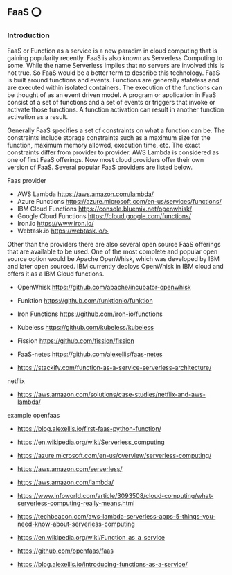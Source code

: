 ## FaaS :o:

### Introduction
FaaS or Function as a service is a new paradim in cloud computing that is gaining popularity recently. FaaS is also
known as Serverless Computing to some. While the name Serverless implies that no servers are involved this is not true. 
So FaaS would be a better term to describe this technology. FaaS is built around functions and events. Functions are
generally stateless and are executed within isolated containers. The execution of the functions can be thought of as an 
event driven model. A program or application in FaaS consist of a set of functions and a set of events or triggers that 
invoke or activate those functions. A function activation can result in another function activation as a result. 

Generally FaaS specifies a set of constraints on what a function can be. The constraints include storage constraints 
such as a maximum size for the function, maximum memory allowed, execution time, etc. The exact constraints differ from
provider to provider. AWS Lambda is considered as one of first FaaS offerings. Now most cloud providers offer their own
version of FaaS. Several popular FaaS providers are listed below.

Faas provider

* AWS Lambda <https://aws.amazon.com/lambda/>
* Azure Functions <https://azure.microsoft.com/en-us/services/functions/>
* IBM Cloud Functions <https://console.bluemix.net/openwhisk/>
* Google Cloud Functions <https://cloud.google.com/functions/>
* Iron.io <https://www.iron.io/>
* Webtask.io https://webtask.io/>

Other than the providers there are also several open source FaaS offerings that are available to be used. One of the 
most complete and popular open source option would be Apache OpenWhisk, which was developed by IBM and later open
sourced. IBM currently deploys OpenWhisk in IBM cloud and offers it as a IBM Cloud functions. 

* OpenWhisk <https://github.com/apache/incubator-openwhisk>
* Funktion  <https://github.com/funktionio/funktion>
* Iron Functions <https://github.com/iron-io/functions>
* Kubeless <https://github.com/kubeless/kubeless>
* Fission <https://github.com/fission/fission>
* FaaS-netes <https://github.com/alexellis/faas-netes>





* <https://stackify.com/function-as-a-service-serverless-architecture/>

netflix

* <https://aws.amazon.com/solutions/case-studies/netflix-and-aws-lambda/>


example openfaas
* <https://blog.alexellis.io/first-faas-python-function/>

* <https://en.wikipedia.org/wiki/Serverless_computing>


* <https://azure.microsoft.com/en-us/overview/serverless-computing/>
* <https://aws.amazon.com/serverless/>
* <https://aws.amazon.com/lambda/>
* <https://www.infoworld.com/article/3093508/cloud-computing/what-serverless-computing-really-means.html>

* <https://techbeacon.com/aws-lambda-serverless-apps-5-things-you-need-know-about-serverless-computing>

* <https://en.wikipedia.org/wiki/Function_as_a_service>
* <https://github.com/openfaas/faas>
* <https://blog.alexellis.io/introducing-functions-as-a-service/>

